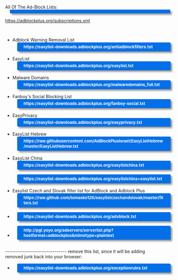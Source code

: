 <!--more-->


<pre>
<style type="text/css">
.button_wide{
width: 95%;
box-shadow: 5px 5px 5px rgba(10,10,10,.4);
margin: 0px 0px 15px 15px;

font-weight: bold;
word-wrap: break-word;
transition: opacity 0.3s ease 0s;
background: #0370ea;
background-image: linear-gradient(top, #008dfd 0%,#0370ea 100%);
border: 1px solid #076bd2;
border-radius: 3px;
color: #fff !important;
display: inline-block;
font-size: 13px;
font-weight: 700;
line-height: 1.3;
padding: 5px 20px;
text-align: left;
text-decoration: none !important;
text-shadow: 1px 1px 1px #076bd2;
}
</style>
</pre>

All Of The Ad-Block Lists:
<a class="button_wide" href="https://adblockplus.org/subscriptions.xml" rel="nofollow">https://adblockplus.org/subscriptions.xml</a>

<br/>

<ul>

<li>
Adblock Warning Removal List
<a class="button_wide" rel="nofollow" href="https://easylist-downloads.adblockplus.org/antiadblockfilters.txt">https://easylist-downloads.adblockplus.org/antiadblockfilters.txt</a>
</li>

<li>
EasyList
<a class="button_wide" rel="nofollow" href="https://easylist-downloads.adblockplus.org/easylist.txt">https://easylist-downloads.adblockplus.org/easylist.txt</a>
</li>

<li>
Malware Domains
<a class="button_wide" rel="nofollow" href="https://easylist-downloads.adblockplus.org/malwaredomains_full.txt">https://easylist-downloads.adblockplus.org/malwaredomains_full.txt</a>
</li>

<li>
Fanboy's Social Blocking List
<a class="button_wide" rel="nofollow" href="https://easylist-downloads.adblockplus.org/fanboy-social.txt">https://easylist-downloads.adblockplus.org/fanboy-social.txt</a>
</li>

<li>
EasyPrivacy
<a class="button_wide" rel="nofollow" href="https://easylist-downloads.adblockplus.org/easyprivacy.txt">https://easylist-downloads.adblockplus.org/easyprivacy.txt</a>
</li>

<li>
EasyList Hebrew
<a class="button_wide" rel="nofollow" href="https://raw.githubusercontent.com/AdBlockPlusIsrael/EasyListHebrew/master/EasyListHebrew.txt">https://raw.githubusercontent.com/AdBlockPlusIsrael/EasyListHebrew/master/EasyListHebrew.txt</a>
</li>

<li>
EasyList China
<a class="button_wide" rel="nofollow" href="https://easylist-downloads.adblockplus.org/easylistchina.txt">https://easylist-downloads.adblockplus.org/easylistchina.txt</a>
<a class="button_wide" rel="nofollow" href="https://easylist-downloads.adblockplus.org/easylistchina+easylist.txt">https://easylist-downloads.adblockplus.org/easylistchina+easylist.txt</a>
</li>

<li>
Easylist Czech and Slovak filter list for AdBlock and Adblock Plus
<a class="button_wide" rel="nofollow" href="https://raw.github.com/tomasko126/easylistczechandslovak/master/filters.txt">https://raw.github.com/tomasko126/easylistczechandslovak/master/filters.txt</a>
</li>

<li>
<a class="button_wide" rel="nofollow" href="https://easylist-downloads.adblockplus.org/advblock.txt">https://easylist-downloads.adblockplus.org/advblock.txt</a>
</li>

<li>
<a class="button_wide" rel="nofollow" href="http://pgl.yoyo.org/adservers/serverlist.php?hostformat=adblockplus&mimetype=plaintext">http://pgl.yoyo.org/adservers/serverlist.php?hostformat=adblockplus&mimetype=plaintext</a>
</li>

</ul>

------------------------------- remove this list, since it will be adding removed junk back into your browser: 
<ul>
<li>
<a class="button_wide" rel="nofollow" href="https://easylist-downloads.adblockplus.org/exceptionrules.txt">https://easylist-downloads.adblockplus.org/exceptionrules.txt</a>
</li>
</ul>



